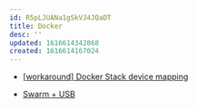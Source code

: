 ```yaml
---
id: R5pLJUANa1gSkVJ4JQaDT
title: Docker
desc: ''
updated: 1616614342868
created: 1616614167024
---
```


- [[workaround] Docker Stack device mapping](https://github.com/Koenkk/zigbee2mqtt/issues/2049)

- [Swarm + USB](https://github.com/docker/swarmkit/issues/1244#issuecomment-285935430)
